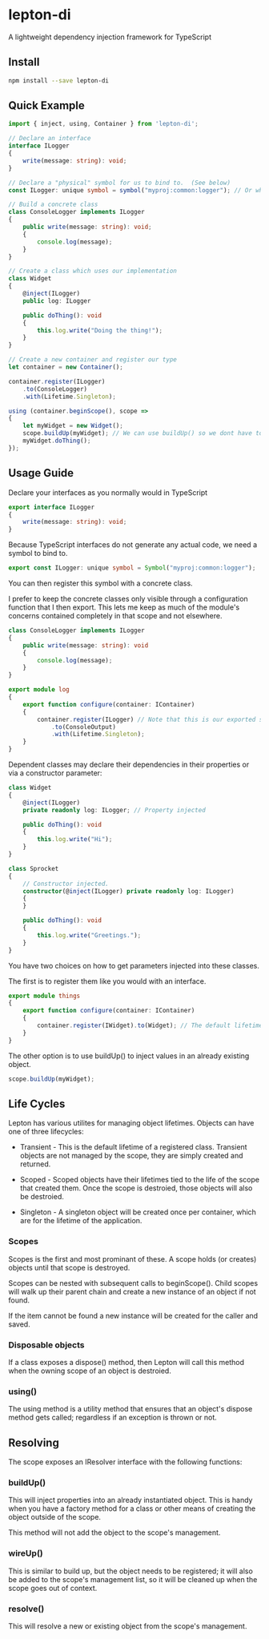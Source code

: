 # lepton-di
A lightweight dependency injection framework for TypeScript

## Install
```bash
npm install --save lepton-di
```

## Quick Example

```typescript
import { inject, using, Container } from 'lepton-di';

// Declare an interface
interface ILogger
{
    write(message: string): void;
}

// Declare a "physical" symbol for us to bind to.  (See below)
const ILogger: unique symbol = symbol("myproj:common:logger"); // Or whatever clever schema you wish.

// Build a concrete class
class ConsoleLogger implements ILogger
{
    public write(message: string): void;
    {
        console.log(message);
    }
}

// Create a class which uses our implementation
class Widget
{
    @inject(ILogger)
    public log: ILogger

    public doThing(): void
    {
        this.log.write("Doing the thing!");
    }
}

// Create a new container and register our type
let container = new Container();

container.register(ILogger)
    .to(ConsoleLogger)
    .with(Lifetime.Singleton);

using (container.beginScope(), scope =>
{
    let myWidget = new Widget();
    scope.buildUp(myWidget); // We can use buildUp() so we dont have to register Widget
    myWidget.doThing();
});
```

## Usage Guide

Declare your interfaces as you normally would in TypeScript
```typescript
export interface ILogger
{
    write(message: string): void;
}
```

Because TypeScript interfaces do not generate any actual code, we need a symbol to bind to.

```typescript
export const ILogger: unique symbol = Symbol("myproj:common:logger");
```

You can then register this symbol with a concrete class.

I prefer to keep the concrete classes only visible through a configuration function that I then export.
This lets me keep as much of the module's concerns contained completely in that scope and not elsewhere.

```typescript
class ConsoleLogger implements ILogger
{
    public write(message: string): void
    {
        console.log(message);
    }
}

export module log
{
    export function configure(container: IContainer)
    {
        container.register(ILogger) // Note that this is our exported symbol, not the interface.
            .to(ConsoleOutput)
            .with(Lifetime.Singleton);
    }
}
```

Dependent classes may declare their dependencies in their properties or via a constructor parameter:

```typescript
class Widget
{
    @inject(ILogger)
    private readonly log: ILogger; // Property injected

    public doThing(): void
    {
        this.log.write("Hi");
    }
}

class Sprocket
{
    // Constructor injected.
    constructor(@inject(ILogger) private readonly log: ILogger)
    {
    }

    public doThing(): void
    {
        this.log.write("Greetings.");
    }
}
```

You have two choices on how to get parameters injected into these classes.

The first is to register them like you would with an interface.

```typescript
export module things
{
    export function configure(container: IContainer)
    {
        container.register(IWidget).to(Widget); // The default lifetime is transient.
    }
}
```

The other option is to use buildUp() to inject values in an already existing object.

```typescript
scope.buildUp(myWidget);
```

## Life Cycles

Lepton has various utilites for managing object lifetimes.  Objects can have one of three lifecycles:

* Transient -
  This is the default lifetime of a registered class.  Transient objects are not managed by the scope, they are simply
  created and returned.

* Scoped -
  Scoped objects have their lifetimes tied to the life of the scope that created them.  Once the scope is destroied,
  those objects will also be destroied.

* Singleton -
  A singleton object will be created once per container, which are for the lifetime of the application.

### Scopes

Scopes is the first and most prominant of these.  A scope holds (or creates) objects until that scope is destroyed.

Scopes can be nested with subsequent calls to beginScope().  Child scopes will walk up their parent chain and create
a new instance of an object if not found.

If the item cannot be found a new instance will be created for the caller and saved.

### Disposable objects

If a class exposes a dispose() method, then Lepton will call this method when the owning scope of an object is destroied.

### using()

The using method is a utility method that ensures that an object's dispose method gets called; regardless if an exception
is thrown or not.

## Resolving

The scope exposes an IResolver interface with the following functions:

### buildUp()
This will inject properties into an already instantiated object.   This is handy when you have a factory method for a class
or other means of creating the object outside of the scope.

This method will not add the object to the scope's management.

### wireUp()
This is similar to build up, but the object needs to be registered; it will also be added to the scope's management list, so
it will be cleaned up when the scope goes out of context.

### resolve()
This will resolve a new or existing object from the scope's management.
